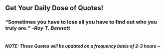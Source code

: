 ## Get Your Daily Dose of Quotes!
### <q>Sometimes you have to lose all you have to find out who you truly are.</q> -<em>Roy T. Bennett</em> <br><br>
##### NOTE: These Quotes will be updated on a frequency basis of 2-3 hours ~
